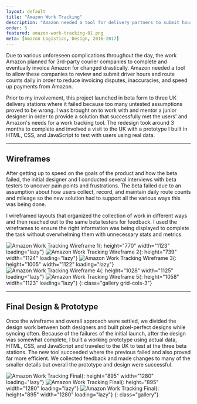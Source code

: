 ```yaml
---
layout: default
title: "Amazon Work Tracking"
description: "Amazon needed a tool for delivery partners to submit hours, mileage, and route counts daily in order to get paid."
order: 5
featured: amazon-work-tracking-01.png
meta: [Amazon Logistics, Design, 2016–2017]
---
```


Due to various unforeseen complications throughout the day, the work Amazon planned for 3rd-party courier companies to complete and eventually invoice Amazon for changed drastically. Amazon needed a tool to allow these companies to review and submit driver hours and route counts daily in order to reduce invoicing disputes, inaccuracies, and speed up payments from Amazon.

Prior to my involvement, this project launched in beta form to three UK delivery stations where it failed because too many untested assumptions proved to be wrong. I was brought on to work with and mentor a junior designer in order to provide a solution that successfully met the users' and Amazon's needs for a work tracking tool. The redesign took around 3 months to complete and involved a visit to the UK with a prototype I built in HTML, CSS, and JavaScript to test with users using real data.

---

## Wireframes

After getting up to speed on the goals of the product and how the beta failed, the initial designer and I conducted several interviews with beta testers to uncover pain points and frustrations. The beta failed due to an assumption about how users collect, record, and maintain daily route counts and mileage so the new solution had to support all the various ways this was being done.

I wireframed layouts that organized the collection of work in different ways and then reached out to the same beta testers for feedback. I used the wireframes to ensure the right information was being displayed to complete the task without overwhelming them with unnecessary stats and metrics.

![Amazon Work Tracking Wireframe 1](/images/projects/amazon-work-tracking-wf-01.png){: height="770" width="1123" loading="lazy"}
![Amazon Work Tracking Wireframe 2](/images/projects/amazon-work-tracking-wf-03.png){: height="739" width="1124" loading="lazy"}
![Amazon Work Tracking Wireframe 3](/images/projects/amazon-work-tracking-wf-05.png){: height="1005" width="1122" loading="lazy"}
![Amazon Work Tracking Wireframe 4](/images/projects/amazon-work-tracking-wf-02.png){: height="1028" width="1125" loading="lazy"}
![Amazon Work Tracking Wireframe 5](/images/projects/amazon-work-tracking-wf-04.png){: height="1058" width="1123" loading="lazy"}
{: class="gallery grid-cols-3"}

---

## Final Design &amp; Prototype

Once the wireframe and overall approach were settled, we divided the design work between both designers and built pixel-perfect designs while syncing often. Because of the failures of the initial launch, after the design was somewhat complete, I built a working prototype using actual data, HTML, CSS, and JavaScript and traveled to the UK to test at the three beta stations. The new tool succeeded where the previous failed and also proved far more efficient. We collected feedback and made changes to many of the smaller details but overall the prototype and design were successful.

![Amazon Work Tracking Final](/images/projects/amazon-work-tracking-01.png){: height="895" width="1280" loading="lazy"}
![Amazon Work Tracking Final](/images/projects/amazon-work-tracking-02.png){: height="895" width="1280" loading="lazy"}
![Amazon Work Tracking Final](/images/projects/amazon-work-tracking-03.png){: height="895" width="1280" loading="lazy"}
{: class="gallery"}

